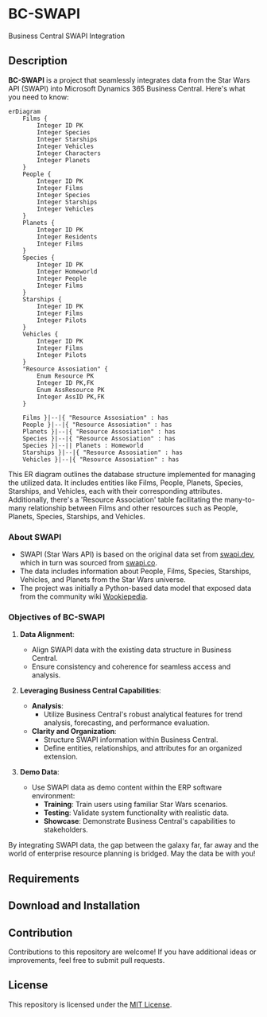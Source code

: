 # BC-SWAPI
Business Central SWAPI Integration

## Description

**BC-SWAPI** is a project that seamlessly integrates data from the Star Wars API (SWAPI) into Microsoft Dynamics 365 Business Central. Here's what you need to know:

```mermaid
erDiagram
    Films {
        Integer ID PK
        Integer Species
        Integer Starships
        Integer Vehicles
        Integer Characters
        Integer Planets
    }
    People {
        Integer ID PK
        Integer Films
        Integer Species
        Integer Starships
        Integer Vehicles
    }
    Planets {
        Integer ID PK
        Integer Residents
        Integer Films
    }
    Species {
        Integer ID PK
        Integer Homeworld
        Integer People
        Integer Films
    }
    Starships {
        Integer ID PK
        Integer Films
        Integer Pilots
    }
    Vehicles {
        Integer ID PK
        Integer Films
        Integer Pilots
    }
    "Resource Assosiation" {
        Enum Resource PK
        Integer ID PK,FK
        Enum AssResource PK
        Integer AssID PK,FK
    }
    
    Films }|--|{ "Resource Assosiation" : has
    People }|--|{ "Resource Assosiation" : has
    Planets }|--|{ "Resource Assosiation" : has
    Species }|--|{ "Resource Assosiation" : has
    Species }|--|| Planets : Homeworld
    Starships }|--|{ "Resource Assosiation" : has
    Vehicles }|--|{ "Resource Assosiation" : has
```

This ER diagram outlines the database structure implemented for managing the utilized data. It includes entities like Films, People, Planets, Species, Starships, and Vehicles, each with their corresponding attributes. Additionally, there's a 'Resource Association' table facilitating the many-to-many relationship between Films and other resources such as People, Planets, Species, Starships, and Vehicles.

### About SWAPI
- SWAPI (Star Wars API) is based on the original data set from [swapi.dev](https://swapi.dev/), which in turn was sourced from [swapi.co](https://swapi.dev/about).
- The data includes information about People, Films, Species, Starships, Vehicles, and Planets from the Star Wars universe.
- The project was initially a Python-based data model that exposed data from the community wiki [Wookiepedia](https://starwars.fandom.com/wiki/Wookieepedia).

### Objectives of BC-SWAPI
1. **Data Alignment**:
   - Align SWAPI data with the existing data structure in Business Central.
   - Ensure consistency and coherence for seamless access and analysis.

2. **Leveraging Business Central Capabilities**:
   - **Analysis**:
     - Utilize Business Central's robust analytical features for trend analysis, forecasting, and performance evaluation.
   - **Clarity and Organization**:
     - Structure SWAPI information within Business Central.
     - Define entities, relationships, and attributes for an organized extension.

3. **Demo Data**:
   - Use SWAPI data as demo content within the ERP software environment:
     - **Training**: Train users using familiar Star Wars scenarios.
     - **Testing**: Validate system functionality with realistic data.
     - **Showcase**: Demonstrate Business Central's capabilities to stakeholders.

By integrating SWAPI data, the gap between the galaxy far, far away and the world of enterprise resource planning is bridged. May the data be with you!

## Requirements

## Download and Installation

## Contribution

Contributions to this repository are welcome! If you have additional ideas or improvements, feel free to submit pull requests.

## License

This repository is licensed under the [MIT License](LICENSE).
